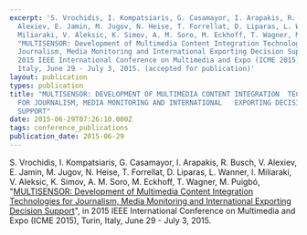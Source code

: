 ```yaml
---
excerpt: 'S. Vrochidis, I. Kompatsiaris, G. Casamayor, I. Arapakis, R. Busch, V.
  Alexiev, E. Jamin, M. Jugov, N. Heise, T. Forrellat, D. Liparas, L. Wanner, I.
  Miliaraki, V. Aleksic, K. Simov, A. M. Soro, M. Eckhoff, T. Wagner, M. Puigbó,
  "MULTISENSOR: Development of Multimedia Content Integration Technologies for
  Journalism, Media Monitoring and International Exporting Decision Support",
  2015 IEEE International Conference on Multimedia and Expo (ICME 2015), Turin,
  Italy, June 29 - July 3, 2015. (accepted for publication)'
layout: publication
types: publication
title: "MULTISENSOR: DEVELOPMENT OF MULTIMEDIA CONTENT INTEGRATION  TECHNOLOGIES
  FOR JOURNALISM, MEDIA MONITORING AND INTERNATIONAL   EXPORTING DECISION
  SUPPORT"
date: 2015-06-29T07:26:10.000Z
tags: conference_publications
publication_date: 2015-06-29
---
```

S. Vrochidis, I. Kompatsiaris, G. Casamayor, I. Arapakis, R. Busch, V. Alexiev, E. Jamin, M. Jugov, N. Heise, T. Forrellat, D. Liparas, L. Wanner, I. Miliaraki, V. Aleksic, K. Simov, A. M. Soro, M. Eckhoff, T. Wagner, M. Puigbó, "[MULTISENSOR: Development of Multimedia Content Integration Technologies for Journalism, Media Monitoring and International Exporting Decision Support](https://www.researchgate.net/publication/310160858_MULTISENSOR_Development_of_multimedia_content_integration_technologies_for_journalism_media_monitoring_and_international_exporting_decision_support)", in 2015 IEEE International Conference on Multimedia and Expo (ICME 2015), Turin, Italy, June 29 - July 3, 2015.